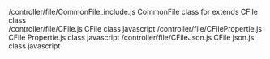/controller/file/CommonFile_include.js  CommonFile class for extends CFile class          
/controller/file/CFile.js               CFile class javascript
/controller/file/CFilePropertie.js      CFile Propertie.js class javascript
/controller/file/CFileJson.js           CFile json.js class javascript